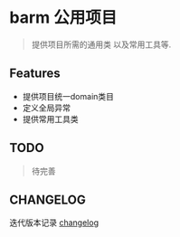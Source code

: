 # barm 公用项目
> 提供项目所需的通用类 以及常用工具等.

## Features
 - 提供项目统一domain类目
 - 定义全局异常
 - 提供常用工具类
 
 ## TODO
> 待完善

## CHANGELOG
迭代版本记录 [changelog](/CHANGELOG.md)